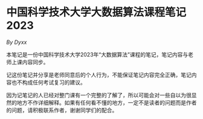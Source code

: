 # 中国科学技术大学大数据算法课程笔记2023
*By Dyxx*

本笔记是一份中国科学技术大学2023年“大数据算法”课程的笔记，笔记内容与老师上课内容同步。

记这份笔记并分享是老师同意后的个人行为，不能保证笔记内容完全正确，笔记内容也不构成任何考试复习的建议。

因为记笔记的人已经对整门课有一个完整的了解了，所以可能会对一些自以为很显然的地方不作详细解释。如果有任何看不懂的地方，一定不是读者的问题而是作者的问题，请积极联系作者，谢谢同学们的配合。
